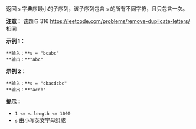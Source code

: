 返回 `s` 字典序最小的子序列，该子序列包含 `s` 的所有不同字符，且只包含一次。

**注意：** 该题与 316 <https://leetcode.com/problems/remove-duplicate-letters/> 相同

**示例 1：**

    
    
    **输入：**s = "bcabc"
    **输出：**"abc"
    

**示例 2：**

    
    
    **输入：**s = "cbacdcbc"
    **输出：**"acdb"

**提示：**

  * `1 <= s.length <= 1000`
  * `s` 由小写英文字母组成

